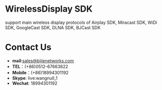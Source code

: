 # WirelessDisplay SDK

support main wireless display protocols of Airplay SDK, Miracast SDK, WiDi SDK, GoogleCast SDK, DLNA SDK, BJCast SDK



# Contact Us
* **mail**:[sales@bijienetworks.com](mailto:sales@bijienetworks.com)
* **TEL**：(+86)0512-67663822
* **Mobile**：(+86)18994301192
* **Skype**: live:wangnull_1
* **Wechat**: 18994301192


